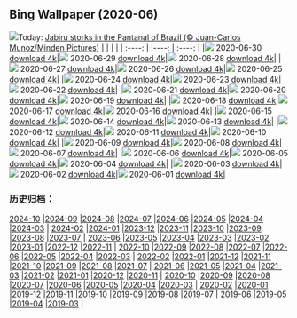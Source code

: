 ## Bing Wallpaper (2020-06)
![](http://cn.bing.com/th?id=OHR.JabiruStork_EN-US3292555889_UHD.jpg&w=1000)Today: [Jabiru storks in the Pantanal of Brazil (© Juan-Carlos Munoz/Minden Pictures)](http://cn.bing.com/th?id=OHR.JabiruStork_EN-US3292555889_UHD.jpg)
|      |      |      |
| :----: | :----: | :----: |
|![](http://cn.bing.com/th?id=OHR.JabiruStork_EN-US3292555889_UHD.jpg&pid=hp&w=384&h=216&rs=1&c=4) 2020-06-30 [download 4k](http://cn.bing.com/th?id=OHR.JabiruStork_EN-US3292555889_UHD.jpg)|![](http://cn.bing.com/th?id=OHR.ArganGoats_EN-US6644922648_UHD.jpg&pid=hp&w=384&h=216&rs=1&c=4) 2020-06-29 [download 4k](http://cn.bing.com/th?id=OHR.ArganGoats_EN-US6644922648_UHD.jpg)|![](http://cn.bing.com/th?id=OHR.PrideEmpire_EN-US6567530966_UHD.jpg&pid=hp&w=384&h=216&rs=1&c=4) 2020-06-28 [download 4k](http://cn.bing.com/th?id=OHR.PrideEmpire_EN-US6567530966_UHD.jpg)|
|![](http://cn.bing.com/th?id=OHR.MtBaldoSantuario_EN-US6460114986_UHD.jpg&pid=hp&w=384&h=216&rs=1&c=4) 2020-06-27 [download 4k](http://cn.bing.com/th?id=OHR.MtBaldoSantuario_EN-US6460114986_UHD.jpg)|![](http://cn.bing.com/th?id=OHR.AdansoniaGrandidieri_EN-US6269745972_UHD.jpg&pid=hp&w=384&h=216&rs=1&c=4) 2020-06-26 [download 4k](http://cn.bing.com/th?id=OHR.AdansoniaGrandidieri_EN-US6269745972_UHD.jpg)|![](http://cn.bing.com/th?id=OHR.GorchFock_EN-US6157323134_UHD.jpg&pid=hp&w=384&h=216&rs=1&c=4) 2020-06-25 [download 4k](http://cn.bing.com/th?id=OHR.GorchFock_EN-US6157323134_UHD.jpg)|
|![](http://cn.bing.com/th?id=OHR.MidsummerEve_EN-US0497687586_UHD.jpg&pid=hp&w=384&h=216&rs=1&c=4) 2020-06-24 [download 4k](http://cn.bing.com/th?id=OHR.MidsummerEve_EN-US0497687586_UHD.jpg)|![](http://cn.bing.com/th?id=OHR.BullPoint_EN-US5814716721_UHD.jpg&pid=hp&w=384&h=216&rs=1&c=4) 2020-06-23 [download 4k](http://cn.bing.com/th?id=OHR.BullPoint_EN-US5814716721_UHD.jpg)|![](http://cn.bing.com/th?id=OHR.SouthernSunbird_EN-US5701754937_UHD.jpg&pid=hp&w=384&h=216&rs=1&c=4) 2020-06-22 [download 4k](http://cn.bing.com/th?id=OHR.SouthernSunbird_EN-US5701754937_UHD.jpg)|
|![](http://cn.bing.com/th?id=OHR.BeardedTamarin_EN-US5595782750_UHD.jpg&pid=hp&w=384&h=216&rs=1&c=4) 2020-06-21 [download 4k](http://cn.bing.com/th?id=OHR.BeardedTamarin_EN-US5595782750_UHD.jpg)|![](http://cn.bing.com/th?id=OHR.BeyondWalls_EN-US5534533148_UHD.jpg&pid=hp&w=384&h=216&rs=1&c=4) 2020-06-20 [download 4k](http://cn.bing.com/th?id=OHR.BeyondWalls_EN-US5534533148_UHD.jpg)|![](http://cn.bing.com/th?id=OHR.Juneteenth_EN-US7526227147_UHD.jpg&pid=hp&w=384&h=216&rs=1&c=4) 2020-06-19 [download 4k](http://cn.bing.com/th?id=OHR.Juneteenth_EN-US7526227147_UHD.jpg)|
|![](http://cn.bing.com/th?id=OHR.BojoRiver_EN-US3215754715_UHD.jpg&pid=hp&w=384&h=216&rs=1&c=4) 2020-06-18 [download 4k](http://cn.bing.com/th?id=OHR.BojoRiver_EN-US3215754715_UHD.jpg)|![](http://cn.bing.com/th?id=OHR.Havasupai_EN-US2235201551_UHD.jpg&pid=hp&w=384&h=216&rs=1&c=4) 2020-06-17 [download 4k](http://cn.bing.com/th?id=OHR.Havasupai_EN-US2235201551_UHD.jpg)|![](http://cn.bing.com/th?id=OHR.StStephens_EN-US3615346032_UHD.jpg&pid=hp&w=384&h=216&rs=1&c=4) 2020-06-16 [download 4k](http://cn.bing.com/th?id=OHR.StStephens_EN-US3615346032_UHD.jpg)|
|![](http://cn.bing.com/th?id=OHR.SurfSeason_EN-US9920705587_UHD.jpg&pid=hp&w=384&h=216&rs=1&c=4) 2020-06-15 [download 4k](http://cn.bing.com/th?id=OHR.SurfSeason_EN-US9920705587_UHD.jpg)|![](http://cn.bing.com/th?id=OHR.FlagPlazaLiberty_EN-US1969942391_UHD.jpg&pid=hp&w=384&h=216&rs=1&c=4) 2020-06-14 [download 4k](http://cn.bing.com/th?id=OHR.FlagPlazaLiberty_EN-US1969942391_UHD.jpg)|![](http://cn.bing.com/th?id=OHR.GrandsCausses_EN-US1892862937_UHD.jpg&pid=hp&w=384&h=216&rs=1&c=4) 2020-06-13 [download 4k](http://cn.bing.com/th?id=OHR.GrandsCausses_EN-US1892862937_UHD.jpg)|
|![](http://cn.bing.com/th?id=OHR.SantaElena_EN-US1850505356_UHD.jpg&pid=hp&w=384&h=216&rs=1&c=4) 2020-06-12 [download 4k](http://cn.bing.com/th?id=OHR.SantaElena_EN-US1850505356_UHD.jpg)|![](http://cn.bing.com/th?id=OHR.GriboyedovCanal_EN-US1698534243_UHD.jpg&pid=hp&w=384&h=216&rs=1&c=4) 2020-06-11 [download 4k](http://cn.bing.com/th?id=OHR.GriboyedovCanal_EN-US1698534243_UHD.jpg)|![](http://cn.bing.com/th?id=OHR.WobblyBridge_EN-US1661773056_UHD.jpg&pid=hp&w=384&h=216&rs=1&c=4) 2020-06-10 [download 4k](http://cn.bing.com/th?id=OHR.WobblyBridge_EN-US1661773056_UHD.jpg)|
|![](http://cn.bing.com/th?id=OHR.BaronLakes_EN-US1588332572_UHD.jpg&pid=hp&w=384&h=216&rs=1&c=4) 2020-06-09 [download 4k](http://cn.bing.com/th?id=OHR.BaronLakes_EN-US1588332572_UHD.jpg)|![](http://cn.bing.com/th?id=OHR.LionSurfing_EN-US1478093197_UHD.jpg&pid=hp&w=384&h=216&rs=1&c=4) 2020-06-08 [download 4k](http://cn.bing.com/th?id=OHR.LionSurfing_EN-US1478093197_UHD.jpg)|![](http://cn.bing.com/th?id=OHR.LaPertusa_EN-US1363532007_UHD.jpg&pid=hp&w=384&h=216&rs=1&c=4) 2020-06-07 [download 4k](http://cn.bing.com/th?id=OHR.LaPertusa_EN-US1363532007_UHD.jpg)|
|![](http://cn.bing.com/th?id=OHR.WaltersWiggles_EN-US1214099965_UHD.jpg&pid=hp&w=384&h=216&rs=1&c=4) 2020-06-06 [download 4k](http://cn.bing.com/th?id=OHR.WaltersWiggles_EN-US1214099965_UHD.jpg)|![](http://cn.bing.com/th?id=OHR.SynchronousFireflies_EN-US0423452738_UHD.jpg&pid=hp&w=384&h=216&rs=1&c=4) 2020-06-05 [download 4k](http://cn.bing.com/th?id=OHR.SynchronousFireflies_EN-US0423452738_UHD.jpg)|![](http://cn.bing.com/th?id=OHR.PontFawr_EN-US2807758957_UHD.jpg&pid=hp&w=384&h=216&rs=1&c=4) 2020-06-04 [download 4k](http://cn.bing.com/th?id=OHR.PontFawr_EN-US2807758957_UHD.jpg)|
|![](http://cn.bing.com/th?id=OHR.WhiteRimTrail_EN-US2749200524_UHD.jpg&pid=hp&w=384&h=216&rs=1&c=4) 2020-06-03 [download 4k](http://cn.bing.com/th?id=OHR.WhiteRimTrail_EN-US2749200524_UHD.jpg)|![](http://cn.bing.com/th?id=OHR.JasperSunwaptaVideo_EN-US2681411311_UHD.jpg&pid=hp&w=384&h=216&rs=1&c=4) 2020-06-02 [download 4k](http://cn.bing.com/th?id=OHR.JasperSunwaptaVideo_EN-US2681411311_UHD.jpg)|![](http://cn.bing.com/th?id=OHR.GreatReefDay_EN-US2641694661_UHD.jpg&pid=hp&w=384&h=216&rs=1&c=4) 2020-06-01 [download 4k](http://cn.bing.com/th?id=OHR.GreatReefDay_EN-US2641694661_UHD.jpg)|
### 历史归档：
[2024-10](/picture/2024-10/) |[2024-09](/picture/2024-09/) |[2024-08](/picture/2024-08/) |[2024-07](/picture/2024-07/) |[2024-06](/picture/2024-06/) |[2024-05](/picture/2024-05/) |[2024-04](/picture/2024-04/) |[2024-03](/picture/2024-03/) |
[2024-02](/picture/2024-02/) |[2024-01](/picture/2024-01/) |[2023-12](/picture/2023-12/) |[2023-11](/picture/2023-11/) |[2023-10](/picture/2023-10/) |[2023-09](/picture/2023-09/) |[2023-08](/picture/2023-08/) |[2023-07](/picture/2023-07/) |
[2023-06](/picture/2023-06/) |[2023-05](/picture/2023-05/) |[2023-04](/picture/2023-04/) |[2023-03](/picture/2023-03/) |[2023-02](/picture/2023-02/) |[2023-01](/picture/2023-01/) |[2022-12](/picture/2022-12/) |[2022-11](/picture/2022-11/) |
[2022-10](/picture/2022-10/) |[2022-09](/picture/2022-09/) |[2022-08](/picture/2022-08/) |[2022-07](/picture/2022-07/) |[2022-06](/picture/2022-06/) |[2022-05](/picture/2022-05/) |[2022-04](/picture/2022-04/) |[2022-03](/picture/2022-03/) |
[2022-02](/picture/2022-02/) |[2022-01](/picture/2022-01/) |[2021-12](/picture/2021-12/) |[2021-11](/picture/2021-11/) |[2021-10](/picture/2021-10/) |[2021-09](/picture/2021-09/) |[2021-08](/picture/2021-08/) |[2021-07](/picture/2021-07/) |
[2021-06](/picture/2021-06/) |[2021-05](/picture/2021-05/) |[2021-04](/picture/2021-04/) |[2021-03](/picture/2021-03/) |[2021-02](/picture/2021-02/) |[2021-01](/picture/2021-01/) |[2020-12](/picture/2020-12/) |[2020-11](/picture/2020-11/) |
[2020-10](/picture/2020-10/) |[2020-09](/picture/2020-09/) |[2020-08](/picture/2020-08/) |[2020-07](/picture/2020-07/) |[2020-06](/picture/2020-06/) |[2020-05](/picture/2020-05/) |[2020-04](/picture/2020-04/) |[2020-03](/picture/2020-03/) |
[2020-02](/picture/2020-02/) |[2020-01](/picture/2020-01/) |[2019-12](/picture/2019-12/) |[2019-11](/picture/2019-11/) |[2019-10](/picture/2019-10/) |[2019-09](/picture/2019-09/) |[2019-08](/picture/2019-08/) |[2019-07](/picture/2019-07/) |
[2019-06](/picture/2019-06/) |[2019-05](/picture/2019-05/) |[2019-04](/picture/2019-04/) |[2019-03](/picture/2019-03/) |
